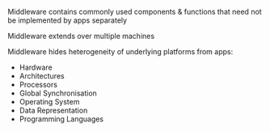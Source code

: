 Middleware contains commonly used components & functions that need not be implemented by apps separately

Middleware extends over multiple machines

Middleware hides heterogeneity of underlying platforms from apps:

- Hardware
- Architectures
- Processors
- Global Synchronisation
- Operating System
- Data Representation
- Programming Languages